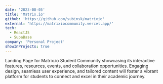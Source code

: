 ```yaml
---
date: '2023-08-05'
title: 'Matrix.io'
github: 'https://github.com/subinsk/matrixio'
external: 'https://matrixiocommunity.vercel.app/'
tech:
  - ReactJS
  - SupaBase
company: 'Personal Project'
showInProjects: true
---
```


Landing Page for Matrix.io Student Community showcasing its interactive features, resources, events, and collaboration opportunities. Engaging design, seamless user experience, and tailored content will foster a vibrant platform for students to connect and excel in their academic journey.
